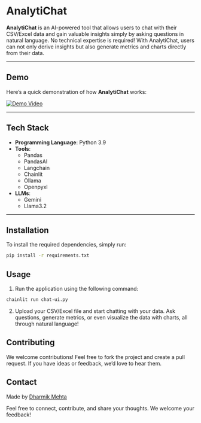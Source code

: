 # AnalytiChat

**AnalytiChat** is an AI-powered tool that allows users to chat with their CSV/Excel data and gain valuable insights simply by asking questions in natural language. No technical expertise is required! With AnalytiChat, users can not only derive insights but also generate metrics and charts directly from their data.

---

## Demo

Here’s a quick demonstration of how **AnalytiChat** works:

[![Demo Video](https://img.youtube.com/vi/your-video-id/maxresdefault.jpg)](https://www.youtube.com/watch?v=your-video-id)

---

## Tech Stack

- **Programming Language**: Python 3.9
- **Tools**: 
  - Pandas
  - PandasAI
  - Langchain
  - Chainlit
  - Ollama
  - Openpyxl
- **LLMs**:
  - Gemini
  - Llama3.2

---

## Installation

To install the required dependencies, simply run:

```bash
pip install -r requirements.txt 
```

## Usage

1. Run the application using the following command:

```bash
chainlit run chat-ui.py
```

2. Upload your CSV/Excel file and start chatting with your data. Ask questions, generate metrics, or even visualize the data with charts, all through natural language!

## Contributing
We welcome contributions! Feel free to fork the project and create a pull request. If you have ideas or feedback, we’d love to hear them.

## Contact
Made by [Dharmik Mehta](https://dharmikm9.github.io/digital-profile/)

Feel free to connect, contribute, and share your thoughts. We welcome your feedback!
